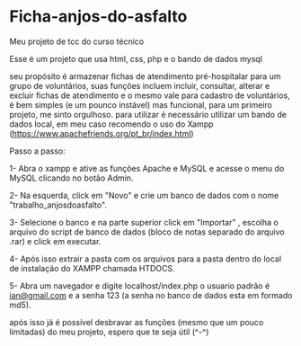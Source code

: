 # Ficha-anjos-do-asfalto
Meu projeto de tcc do curso técnico

Esse é um projeto que usa html, css, php e o bando de dados mysql

seu propósito é armazenar fichas de atendimento pré-hospitalar para um grupo de voluntários, suas funções incluem incluir, consultar, alterar e excluir fichas de atendimento e o mesmo vale para cadastro de voluntários, é bem simples (e um pounco instável) mas funcional, para um primeiro projeto, me sinto orgulhoso.
para utilizar é necessário utilizar um bando de dados local, em meu caso recomendo o uso do Xampp (https://www.apachefriends.org/pt_br/index.html)

Passo a passo:

1- Abra o xampp e ative as funções Apache e MySQL e acesse o menu do MySQL clicando no botão Admin.

2- Na esquerda, click em "Novo" e crie um banco de dados com o nome "trabalho_anjosdoasfalto".

3- Selecione o banco e na parte superior click em "Importar" , escolha o arquivo do script de banco de dados (bloco de notas separado do arquivo .rar) e click em executar.

4- Após isso extrair a pasta com os arquivos para a pasta dentro do local de instalação do XAMPP chamada HTDOCS.

5- Abra um navegador e digite localhost/index.php o usuario padrão é ian@gmail.com e a senha 123 (a senha no banco de dados esta em formado md5).

após isso já é possível desbravar as funções (mesmo que um pouco limitadas) do meu projeto, espero que te seja útil (^-^)
